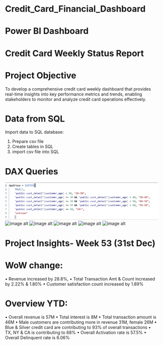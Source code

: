 # Credit_Card_Financial_Dashboard
# Power BI Dashboard

# Credit Card Weekly Status Report
# Project Objective
To develop a comprehensive credit card weekly dashboard that provides real-time insights into key performance metrics and trends, enabling stakeholders to monitor and analyze credit card operations effectively.

# Data from SQL
Import data to SQL database:
 1. Prepare csv file 
2. Create tables in SQL 
3. import csv file into SQL

# DAX Queries
![image alt](https://github.com/bikudx742016/Credit_Card_Financial_Dashboard/blob/main/dax1.png?raw=true)
![image alt]()
![image alt]()
![image alt]()
![image alt]()
![image alt]()

# Project Insights- Week 53 (31st Dec)
# WoW change: 
• Revenue increased by 28.8%,
 • Total Transaction Amt & Count increased by 2.22% & 1.80% 
• Customer satisfaction count increased by 1.89%
# Overview YTD: 
• Overall revenue is 57M 
• Total interest is 8M 
• Total transaction amount is 46M 
• Male customers are contributing more in revenue 31M, female 26M 
• Blue & Silver credit card are contributing to 93% of overall transactions 
• TX, NY & CA is contributing to 68% 
• Overall Activation rate is 57.5% 
• Overall Delinquent rate is 6.06%



